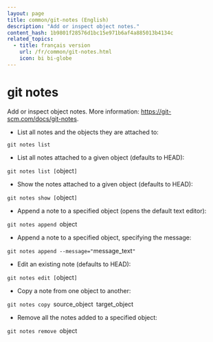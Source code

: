 ```yaml
---
layout: page
title: common/git-notes (English)
description: "Add or inspect object notes."
content_hash: 1b9801f28576d1bc15e971b6af4a885013b4134c
related_topics:
  - title: français version
    url: /fr/common/git-notes.html
    icon: bi bi-globe
---
```

# git notes

Add or inspect object notes.
More information: <https://git-scm.com/docs/git-notes>.

- List all notes and the objects they are attached to:

`git notes list`

- List all notes attached to a given object (defaults to HEAD):

`git notes list [`<span class="tldr-var badge badge-pill bg-dark-lm bg-white-dm text-white-lm text-dark-dm font-weight-bold">object</span>`]`

- Show the notes attached to a given object (defaults to HEAD):

`git notes show [`<span class="tldr-var badge badge-pill bg-dark-lm bg-white-dm text-white-lm text-dark-dm font-weight-bold">object</span>`]`

- Append a note to a specified object (opens the default text editor):

`git notes append `<span class="tldr-var badge badge-pill bg-dark-lm bg-white-dm text-white-lm text-dark-dm font-weight-bold">object</span>

- Append a note to a specified object, specifying the message:

`git notes append --message="`<span class="tldr-var badge badge-pill bg-dark-lm bg-white-dm text-white-lm text-dark-dm font-weight-bold">message_text</span>`"`

- Edit an existing note (defaults to HEAD):

`git notes edit [`<span class="tldr-var badge badge-pill bg-dark-lm bg-white-dm text-white-lm text-dark-dm font-weight-bold">object</span>`]`

- Copy a note from one object to another:

`git notes copy `<span class="tldr-var badge badge-pill bg-dark-lm bg-white-dm text-white-lm text-dark-dm font-weight-bold">source_object</span>` `<span class="tldr-var badge badge-pill bg-dark-lm bg-white-dm text-white-lm text-dark-dm font-weight-bold">target_object</span>

- Remove all the notes added to a specified object:

`git notes remove `<span class="tldr-var badge badge-pill bg-dark-lm bg-white-dm text-white-lm text-dark-dm font-weight-bold">object</span>
